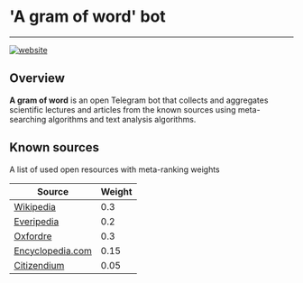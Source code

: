 # 'A gram of word' bot

-------------

<a href="http://t.me/a_gram_of_word_bot"><img src="https://img.shields.io/static/v1?label=&labelColor=505050&message=telegram%20bot&color=%230076D6&style=for-the-badge&logo=google-chrome&logoColor=%230076D6" alt="website"/></a>

## Overview

**A gram of word** is an open Telegram bot that collects and aggregates scientific lectures and articles from
the known sources using meta-searching algorithms and text analysis algorithms.

## Known sources

A list of used open resources with meta-ranking weights

| Source                                             | Weight |
|----------------------------------------------------|--------|
| [Wikipedia](https://www.wikipedia.org/)            | 0.3    |
| [Everipedia](https://everipedia.org)               | 0.2    |
| [Oxfordre](https://oxfordre.com)                   | 0.3    |
| [Encyclopedia.com](https://www.encyclopedia.com)   | 0.15   |
| [Citizendium](https://en.citizendium.org/)         | 0.05   |
